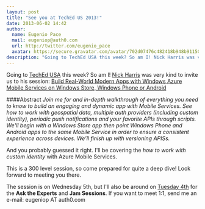 ```yaml
---
layout: post
title: "See you at TechEd US 2013!"
date: 2013-06-02 14:42
author:
  name: Eugenio Pace
  mail: eugeniop@auth0.com
  url: http://twitter.com/eugenio_pace
  avatar: https://secure.gravatar.com/avatar/702d07476c482418b948b911504137a5?s=60
description: "Going to TechEd USA this week? So am I! Nick Harris was very kind to invite us to his session: Build Real-World Modern Apps with Windows Azure Mobile Services"
---
```



Going to [TechEd USA](http://northamerica.msteched.com/) this week? So am I! [Nick Harris](https://twitter.com/cloudnick) was very kind to invite us to his session: [Build Real-World Modern Apps with Windows Azure Mobile Services on Windows Store, Windows Phone or Android](http://channel9.msdn.com/Events/TechEd/NorthAmerica/2013/WAD-B338)

####Abstract
_Join me for and in-depth walkthrough of everything you need to know to build an engaging and dynamic app with Mobile Services. See how to work with geospatial data, multiple auth providers (including custom identity), periodic push notifications and your favorite APIs through scripts. We'll begin with a Windows Store app then point Windows Phone and Android apps to the same Mobile Service in order to ensure a consistent experience across devices. We’ll finish up with versioning APISs._

And you probably guessed it right. I'll be covering the _how to work with custom identity_ with Azure Mobile Services.

<!-- more -->

This is a 300 level session, so come prepared for quite a deep dive! Look forward to meeting you there.

The session is on Wednesday 5th, but I'll also be around on [Tuesday 4th](http://northamerica.msteched.com/Agenda#day-2) for the __Ask the Experts__ and __Jam Sessions__. If you want to meet 1:1, send me an e-mail: eugeniop AT auth0.com

